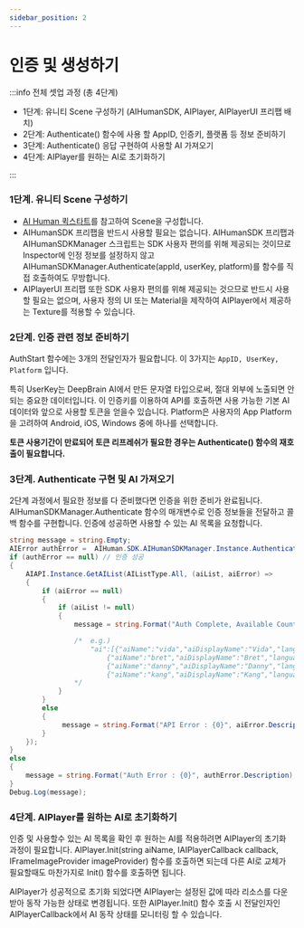 ```yaml
---
sidebar_position: 2
---
```


# 인증 및 생성하기

:::info 전체 셋업 과정 (총 4단계)

- 1단계: 유니티 Scene 구성하기 (AIHumanSDK, AIPlayer, AIPlayerUI 프리팹 배치)
- 2단계: Authenticate() 함수에 사용 할 AppID, 인증키, 플랫폼 등 정보 준비하기
- 3단계: Authenticate() 응답 구현하여 사용할 AI 가져오기
- 4단계: AIPlayer를 원하는 AI로 초기화하기

:::

### 1단계. 유니티 Scene 구성하기

- [AI Human 퀵스타트](/aihuman/unity-sdk/sample-project/quick-start)를 참고하여 Scene을 구성합니다.
- AIHumanSDK 프리팹을 반드시 사용할 필요는 없습니다. AIHumanSDK 프리팹과 AIHumanSDKManager 스크립트는 SDK 사용자 편의를 위해 제공되는 것이므로 Inspector에 인정 정보를 설정하지 않고 AIHumanSDKManager.Authenticate(appId, userKey, platform)를 함수를 직접 호출하여도 무방합니다.
- AIPlayerUI 프리팹 또한 SDK 사용자 편의를 위해 제공되는 것으므로 반드시 사용할 필요는 없으며, 사용자 정의 UI 또는 Material을 제작하여 AIPlayer에서 제공하는 Texture를 적용할 수 있습니다.

### 2단계. 인증 관련 정보 준비하기

AuthStart 함수에는 3개의 전달인자가 필요합니다. 이 3가지는 `AppID, UserKey, Platform` 입니다. 

특히 UserKey는 DeepBrain AI에서 만든 문자열 타입으로써, 절대 외부에 노출되면 안되는 중요한 데이터입니다. 이 인증키를 이용하여 API를 호출하면 사용 가능한 기본 AI 데이터와 앞으로 사용할 토큰을 얻을수 있습니다. Platform은 사용자의 App Platform을 고려하여 Android, iOS, Windows 중에 하나를 선택합니다.

**토큰 사용기간이 만료되어 토큰 리프레쉬가 필요한 경우는 Authenticate() 함수의 재호출이 필요합니다.**

### 3단계. Authenticate 구현 및 AI 가져오기

2단계 과정에서 필요한 정보를 다 준비했다면 인증을 위한 준비가 완료됩니다. AIHumanSDKManager.Authenticate 함수의 매개변수로 인증 정보들을 전달하고 콜백 함수를 구현합니다. 인증에 성공하면 사용할 수 있는 AI 목록을 요청합니다. 

```csharp
string message = string.Empty;
AIError authError =  AIHuman.SDK.AIHumanSDKManager.Instance.Authenticate("appId", "userKey", "platform")
if (authError == null) // 인증 성공
{
    AIAPI.Instance.GetAIList(AIListType.All, (aiList, aiError) =>
    {
        if (aiError == null)
        {          
            if (aiList != null)
            {
                message = string.Format("Auth Complete, Available Count : {0}", aiList.ai.Length);

                /*  e.g.)           
                    "ai":[{"aiName":"vida","aiDisplayName":"Vida","language":"en"},
                        {"aiName":"bret","aiDisplayName":"Bret","language":"en"},
                        {"aiName":"danny","aiDisplayName":"Danny","language":"en"},
                        {"aiName":"kang","aiDisplayName":"Kang","language":"ko"}]
                */
            }           
        }
        else
        {
             message = string.Format("API Error : {0}", aiError.Description);
        }
    });
}
else
{
    message = string.Format("Auth Error : {0}", authError.Description);
}
Debug.Log(message);
```

### 4단계. AIPlayer를 원하는 AI로 초기화하기

인증 및 사용할수 있는 AI 목록을 확인 후 원하는 AI를 적용하려면 AIPlayer의 초기화 과정이 필요합니다. AIPlayer.Init(string aiName, IAIPlayerCallback callback, IFrameImageProvider imageProvider) 함수를 호출하면 되는데 다른 AI로 교체가 필요할때도 마찬가지로 Init() 함수를 호출하면 됩니다.

AIPlayer가 성공적으로 초기화 되었다면 AIPlayer는 설정된 값에 따라 리소스를 다운받아 동작 가능한 상태로 변경됩니다. 또한 AIPlayer.Init() 함수 호출 시 전달인자인 AIPlayerCallback에서 AI 동작 상태를 모니터링 할 수 있습니다.

